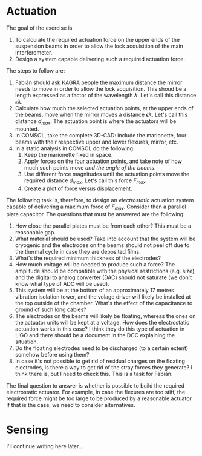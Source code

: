 # Actuation

The goal of the exercise is
1. To calculate the required actuation force on the upper ends of the suspension beams in order to allow the lock acquisition of the main interferometer.
2. Design a system capable delivering such a required actuation force.

The steps to follow are:

1. Fabián should ask KAGRA people the maximum distance the mirror needs to move in order to allow the lock acquisition.
   This shoud be a length expressed as a factor of the wavelength $\lambda$. Let's call this distance $\epsilon \lambda$.
2. Calculate how much the selected actuation points, at the upper ends of the beams, move when the mirror moves a distance $\epsilon \lambda$. Let's call this distance $d_{max}$. The actuation point is where the actuators will be mounted.
3. In COMSOL, take the complete 3D-CAD: include the marionette, four beams with their respective upper and lower flexures, mirror, etc.
4. In a static analysis in COMSOL do the following:
   1. Keep the marionette fixed in space.
   1. Apply forces on the four actuation points, and take note of how much such points move *and the angle of the beams*.
   2. Use different force magnitudes until the actuation points move the required distance $d_{max}$. Let's call this force $F_{max}$.
   3. Create a plot of force versus displacement.

The following task is, therefore, to design an *electrostatic* actuation system capable of delivering a maximum force of $F_{max}$. Consider then a parallel plate capacitor. The questions that must be answered are the following:
1. How close the parallel plates must be from each other? This must be a reasonable gap.
2. What material should be used? Take into account that the system will be cryogenic and the electrodes on the beams should not peel off due to the thermal cycle in case they are deposited films.
3. What's the required minimum thickness of the electrodes?
4. How much voltage will be needed to produce such a force? The amplitude should be compatible with the physical restrictions (e.g. size), and the digital to analog converter (DAC) should not saturate (we don't know what type of ADC will be used).  
5. This system will be at the bottom of an approximately 17 metres vibration isolation tower, and the volage driver will likely be installed at the top outside of the chamber. What's the effect of the capacitance to ground of such long cables?
6. The electrodes on the beams will likely be floating, whereas the ones on the actuator units will be kept at a voltage. How does the electrostatic actuation works in this case? I think they do this type of actuation in LIGO and there should be a document in the DCC explaining the situation.
7. Do the floating electrodes need to be discharged (to a certain extent) somehow before using them?
8. In case it's not possible to get rid of residual charges on the floating electrodes, is there a way to get rid of the stray forces they generate? I think there is, but I need to check this. This is a task for Fabián.

The final question to answer is whether is possible to build the required electrostatic actuator. For example, in case the flexures are too stiff, the required force might be too large to be produced by a reasonable actuator. If that is the case, we need to consider alternatives.

# Sensing

I'll continue writing here later...
